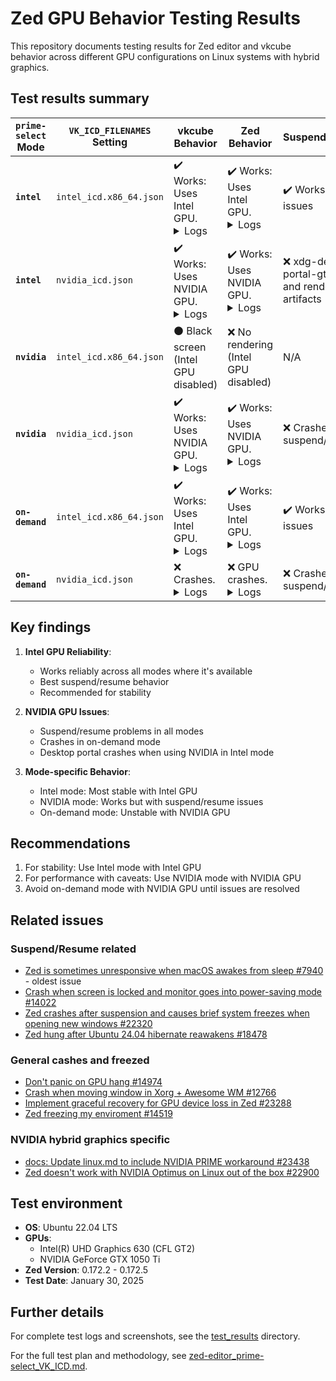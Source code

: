 # Zed GPU Behavior Testing Results

This repository documents testing results for Zed editor and vkcube behavior across different GPU configurations on Linux systems with hybrid graphics.

## Test results summary

| `prime-select` Mode | `VK_ICD_FILENAMES` Setting | vkcube Behavior | Zed Behavior | Suspend/Resume |
|---------------------|---------------------------|-----------------|--------------|----------------|
| **`intel`** | `intel_icd.x86_64.json` | ✔️ Works: Uses Intel GPU.<br><details><summary>Logs</summary>`Selected GPU 0: Intel(R) UHD Graphics 630 (CFL GT2), type: 1`</details> | ✔️ Works: Uses Intel GPU.<br><details><summary>Logs</summary>`Adapter: "Intel(R) UHD Graphics 630 (CFL GT2)"`</details> | ✔️ Works without issues |
| **`intel`** | `nvidia_icd.json` | ✔️ Works: Uses NVIDIA GPU.<br><details><summary>Logs</summary>`Selected GPU 0: NVIDIA GeForce GTX 1050 Ti, type: 2`</details> | ✔️ Works: Uses NVIDIA GPU.<br><details><summary>Logs</summary>`Adapter: "NVIDIA GeForce GTX 1050 Ti"`</details> | ❌ xdg-desktop-portal-gtk crash and rendering artifacts |
| **`nvidia`** | `intel_icd.x86_64.json` | ⚫ Black screen (Intel GPU disabled) | ❌ No rendering (Intel GPU disabled) | N/A |
| **`nvidia`** | `nvidia_icd.json` | ✔️ Works: Uses NVIDIA GPU.<br><details><summary>Logs</summary>`Selected GPU 2: NVIDIA GeForce GTX 1050 Ti, type: 2`</details> | ✔️ Works: Uses NVIDIA GPU.<br><details><summary>Logs</summary>`Adapter: "NVIDIA GeForce GTX 1050 Ti"`</details> | ❌ Crashes on suspend/resume |
| **`on-demand`** | `intel_icd.x86_64.json` | ✔️ Works: Uses Intel GPU.<br><details><summary>Logs</summary>`Selected GPU 0: Intel(R) UHD Graphics 630 (CFL GT2), type: 1`</details> | ✔️ Works: Uses Intel GPU.<br><details><summary>Logs</summary>`Adapter: "Intel(R) UHD Graphics 630 (CFL GT2)"`</details> | ✔️ Works without issues |
| **`on-demand`** | `nvidia_icd.json` | ❌ Crashes.<br><details><summary>Logs</summary>`Selected GPU 0: NVIDIA GeForce GTX 1050 Ti with Max-Q Design, type: 2`<br>`vkcube: ./cube/cube.c:1080: demo_draw: Assertion '!err' failed.`</details> | ❌ GPU crashes.<br><details><summary>Logs</summary>`GPU has crashed, and no debug information is available.`</details> | ❌ Crashes on suspend/resume |

## Key findings

1. **Intel GPU Reliability**:
   - Works reliably across all modes where it's available
   - Best suspend/resume behavior
   - Recommended for stability

2. **NVIDIA GPU Issues**:
   - Suspend/resume problems in all modes
   - Crashes in on-demand mode
   - Desktop portal crashes when using NVIDIA in Intel mode

3. **Mode-specific Behavior**:
   - Intel mode: Most stable with Intel GPU
   - NVIDIA mode: Works but with suspend/resume issues
   - On-demand mode: Unstable with NVIDIA GPU

## Recommendations

1. For stability: Use Intel mode with Intel GPU
2. For performance with caveats: Use NVIDIA mode with NVIDIA GPU
3. Avoid on-demand mode with NVIDIA GPU until issues are resolved

## Related issues

### Suspend/Resume related
- [Zed is sometimes unresponsive when macOS awakes from sleep #7940](https://github.com/zed-industries/zed/issues/7940) - oldest issue
- [Crash when screen is locked and monitor goes into power-saving mode #14022](https://github.com/zed-industries/zed/issues/14022)
- [Zed crashes after suspension and causes brief system freezes when opening new windows #22320](https://github.com/zed-industries/zed/issues/22320)
- [Zed hung after Ubuntu 24.04 hibernate reawakens #18478](https://github.com/zed-industries/zed/issues/18478)

### General cashes and freezed
- [Don't panic on GPU hang #14974](https://github.com/zed-industries/zed/pull/14974)
- [Crash when moving window in Xorg + Awesome WM #12766](https://github.com/zed-industries/zed/issues/12766)
- [Implement graceful recovery for GPU device loss in Zed #23288](https://github.com/zed-industries/zed/issues/23288)
- [Zed freezing my enviroment #14519](https://github.com/zed-industries/zed/issues/14519)

### NVIDIA hybrid graphics specific
- [docs: Update linux.md to include NVIDIA PRIME workaround #23438](https://github.com/zed-industries/zed/pull/23438)
- [Zed doesn't work with NVIDIA Optimus on Linux out of the box #22900](https://github.com/zed-industries/zed/issues/22900)

## Test environment

- **OS**: Ubuntu 22.04 LTS
- **GPUs**:
  - Intel(R) UHD Graphics 630 (CFL GT2)
  - NVIDIA GeForce GTX 1050 Ti
- **Zed Version**: 0.172.2 - 0.172.5
- **Test Date**: January 30, 2025

## Further details

For complete test logs and screenshots, see the [test_results](./test_results) directory.

For the full test plan and methodology, see [zed-editor_prime-select_VK_ICD.md](./zed-editor_prime-select_VK_ICD.md).

